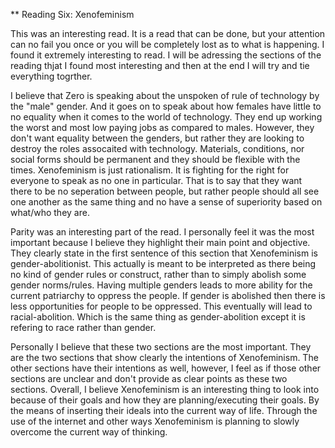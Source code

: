 ** Reading Six: Xenofeminism

This was an interesting read. It is a read that can be done, but your attention can no fail you once or you will be completely lost as to what is happening. I found it extremely interesting to read. I will be adressing the sections of the reading thjat I found most interesting and then at the end I will try and tie everything togrther. 

I believe that Zero is speaking about the unspoken of rule of technology by the "male" gender. And it goes on to speak about how females have little to no equality when it comes to the world of technology. They end up working the worst and most low paying jobs as compared to males. However, they don't want equality between the genders, but rather they are looking to destroy the roles assocaited with technology. Materials, conditions, nor social forms should be permanent and they should be flexible with the times. Xenofeminism is just rationalism. It is fighting for the right for everyone to speak as no one in particular. That is to say that they want there to be no seperation between people, but rather people should all see one another as the same thing and no have a sense of superiority based on what/who they are. 

Parity was an interesting part of the read. I personally feel it was the most important because I believe they highlight their main point and objective. They clearly state in the first sentence of this section that Xenofeminism is gender-abolitionist. This actually is meant to be interpreted as there being no kind of gender rules or construct, rather than to simply abolish some gender norms/rules. Having multiple genders leads to more ability for the current patriarchy to oppress the people. If gender is abolished then there is less opportunities for people to be oppressed. This eventually will lead to racial-abolition. Which is the same thing as gender-abolition except it is refering to race rather than gender. 

Personally I believe that these two sections are the most important. They are the two sections that show clearly the intentions of Xenofeminism. The other sections have their intentions as well, however, I feel as if those other sections are unclear and don't provide as clear points as these two sections. Overall, I believe Xenofeminism is an interesting thing to look into because of their goals and how they are planning/executing their goals. By the means of inserting their ideals into the current way of life. Through the use of the internet and other ways Xenofeminism is planning to slowly overcome the current way of thinking. 
